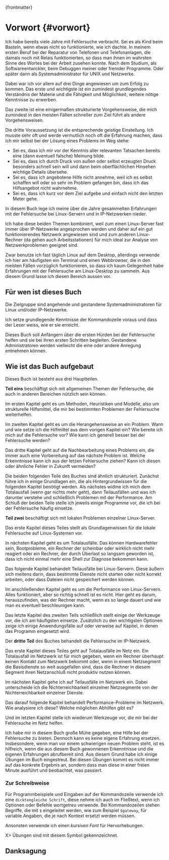 {frontmatter}

# Vorwort {#vorwort}

Ich habe bereits viele Jahre mit Fehlersuche verbracht.
Sei es als Kind beim Basteln, wenn etwas nicht so funktionierte, wie ich
dachte.
In meinem ersten Beruf bei der Reparatur von Telefonen und
Telefonanlagen, die damals noch mit Relais funktionierten, so dass man ihnen
im wahrsten Sinne des Wortes bei der Arbeit zusehen konnte.
Nach dem Studium, als Softwareentwickler, beim Debuggen meiner oder fremder
Programme.
Oder später dann als Systemadministrator für UNIX und Netzwerke.

Dabei war ich vor allem auf drei Dinge angewiesen um zum Erfolg zu kommen.
Das erste und wichtigste ist ein zumindest grundlegendes Verständnis der
Materie und die Fähigkeit und Möglichkeit, weitere nötige Kenntnisse zu
erwerben.
  
Das zweite ist eine einigermaßen strukturierte Vorgehensweise, die
mich zumindest in den meisten Fällen schneller zum Ziel führt als andere
Vorgehensweisen.

Die dritte Voraussetzung ist die entsprechende geistige Einstellung.
Ich musste sehr oft und werde vermutlich noch oft die Erfahrung machen, dass
ich mir selbst bei der Lösung eines Problems im Weg stehe:

*   Sei es, dass ich mir vor der Kenntnis aller relevanten Tatsachen
    bereits eine (dann eventuell falsche) Meinung bilde.
*   Sei es, dass ich durch Druck von außen oder selbst erzeugten Druck
    besonders schnell sein will und dann beim oberflächlichen Hinsehen
    wichtige Details übersehe.
*   Sei es, dass ich angebotene Hilfe nicht annehme, weil ich es selbst
    schaffen will oder so sehr im Problem gefangen bin, dass ich das
    Hilfsangebot nicht wahrnehme.
*   Sei es, dass ich kurz vor dem Ziel aufgebe und einfach nicht den
    letzten Meter gehe.

In diesem Buch lege ich meine über die Jahre gesammelten Erfahrungen mit
der Fehlersuche bei Linux-Servern und in IP-Netzwerken nieder.

Ich habe diese beiden Themen kombiniert, weil zum einen Linux-Server fast
immer über IP-Netzwerke angesprochen werden und daher auf ein gut
funktionierendes Netzwerk angewiesen sind und zum anderen Linux-Rechner
(da gehen auch Arbeitsstationen) für mich ideal zur Analyse von
Netzwerkproblemen geeignet sind.

Zwar benutze ich fast täglich Linux auf dem Desktop, allerdings verwende ich
hier am häufigsten ein Terminal und einen Webbrowser, die
in den meisten Fällen vorzüglich funktionieren, so dass ich kaum Gelegenheit
habe Erfahrungen mit der Fehlersuche am Linux-Desktop zu sammeln.
Aus diesem Grund lasse ich diesen Bereich aussen vor.

## Für wen ist dieses Buch

Die Zielgruppe sind angehende und gestandene Systemadministratoren für
Linux und/oder IP-Netzwerke.

Ich setze grundlegende Kenntnisse der Kommandozeile voraus und dass der Leser
weiss, wie er sie erreicht.

Dieses Buch soll Anfängern über die ersten Hürden bei der Fehlersuche helfen
und sie bei ihren ersten Schritten begleiten.
Gestandene Administratoren werden vielleicht die eine oder andere Anregung
entnehmen können.

## Wie ist das Buch aufgebaut

Dieses Buch ist besteht aus drei Hauptteilen.

**Teil eins** beschäftigt sich mit allgemeinen Themen der Fehlersuche, die
auch in anderen Bereichen nützlich sein können.

Im ersten Kapitel geht es um Methoden, Heuristiken und Modelle, also um
strukturelle Hilfsmittel, die mir bei bestimmten Problemen der Fehlersuche
weiterhelfen.

Im zweiten Kapitel geht es um die Herangehensweise an ein Problem.
Wann und wie setze ich die Hilfmittel aus dem vorigen Kapitel ein?
Wie bereite ich mich auf die Fehlersuche vor?
Wie kann ich generell besser bei der Fehlersuche werden?

Das dritte Kapitel geht auf die Nachbearbeitung eines Problems ein, die
immer auch eine Vorbereitung auf das nächste Problem ist.
Welche Erkenntnisse kann ich aus der letzen Fehlersuche ziehen?
Kann ich diesen oder ähnliche Fehler in Zukunft vermeiden?

Die beiden folgenden Teile des Buches sind ähnlich strukturiert.
Zunächst führe ich in einige Grundlagen ein, die als Hintergrundwissen für die
folgenden Kapitel benötigt werden.
Als nächstes widme ich mich dem Totalausfall (wenn gar nichts mehr geht),
dann Teilausfällen und was ich darunter verstehe und schließlich Problemen mit
der Performance.
Am Schluß der beiden Teile stelle ich jeweils einige Programme vor, die ich
bei der Fehlersuche häufig einsetze.

**Teil zwei** beschäftigt sich mit lokalen Problemen einzelner Linux-Server.

Das erste Kapitel dieses Teiles stellt als Grundlagenwissen für die lokale
Fehlersuche auf Linux-Systemen vor.

In nächsten Kapitel geht es um Totalausfälle.
Das können Hardwarefehler sein, Bootprobleme, ein Rechner der scheinbar oder
wirklich nicht mehr reagiert oder ein Rechner, der durch Überlast so langsam
geworden ist, dass ich nicht einmal mehr eine Shell zur Diagnose bekommen kann.

Das folgende Kapitel behandelt Teilausfälle bei Linux-Servern.
Diese äußern sich meitens darin, dass bestimmte Dienste nicht starten oder
nicht korrekt arbeiten, oder dass Dateien nicht gespeichert werden können.

Im anschließenden Kapitel geht es um die Performance von Linux-Servern.
Alles funktioniert, aber so richtig schnell ist es nicht.
Hier geht es darum, herauszufinden, was der Rechner macht, wenn es so lange
dauert und wie man es eventuell beschleunigen kann.

Das letzte Kapitel des zweiten Teils schließlich stellt einige der Werkzeuge
vor, die ich am häufigsten einsetze.
Zusätzlich zu den wichtigsten Optionen zeige ich einige Anwendungsfälle auf
oder verweise auf Kapitel, in denen das Programm eingesetzt wird.

Der **dritte Teil** des Buches behandelt die Fehlersuche im IP-Netzwerk.

Das erste Kapitel dieses Teiles geht auf Totalausfälle im Netz ein.
Ein Totalausfall im Netzwerk ist für mich gegeben, wenn ein Rechner überhaupt
keinen Kontakt zum Netzwerk bekommt oder, wenn in einem Netzsegment die
Basisdienste so weit ausgefallen sind, dass die Rechner in diesem Segment
ihren Netzanschluß nicht produktiv nutzen können.

Im nächsten Kapitel gehe ich auf Teilausfälle im Netzwerk ein.
Dabei unterscheide ich die Nichterreichbarkeit einzelner Netzsegmente von der
Nichterreichbarkeit einzelner Dienste.

Das darauf folgende Kapitel behandelt Performance-Probleme im Netzwerk.
Wie analysiere ich diese?
Welche möglichen Abhilfen gibt es?

Und im letzten Kapitel stelle ich wiederum Werkzeuge vor, die mir bei der
Fehlersuche im Netz helfen.

Ich habe mir in diesem Buch große Mühe gegeben, eine Hilfe bei der Fehlersuche
zu bieten.
Dennoch kann es keine eigene Erfahrung ersetzen.
Insbesondere, wenn man vor einem schwierigen neuen Problem steht, ist es
hilfreich, wenn die aus diesem Buch gewonnenen Erkenntnisse und die eigenen
Erfahrungen abrufbereit sind.
Aus diesem Grund habe ich einige Übungen im Buch eingestreut.
Bei diesen Übungen kommt es nicht immer auf das konkrete Ergebnis an, sondern
dass man diese in einer freien Minute ausführt und beobachtet, was passiert.

### Zur Schreibweise

Für Programmbeispiele und Eingaben auf der Kommandozeile verwende ich eine
`dicktengleiche Schrift`, diese nehme ich auch im Fließtext, wenn ich Optionen
oder Befehle wortgetreu verwende.
Bei Kommandozeilen stehen Begriffe, die mit `$` eingeleitet werden, wie zum
Beispiel `$gateway`, für variable Angaben, die je nach Kontext ersetzt werden
müssen.

Ansonsten verwende ich einen *kursiven Font* für Hervorhebungen.

X> Übungen sind mit diesem Symbol gekennzeichnet.

## Danksagung

